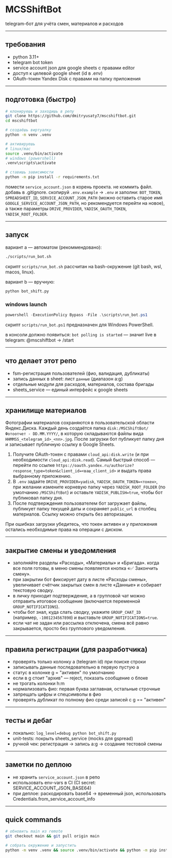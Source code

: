 # MCSShiftBot

telegram-бот для учёта смен, материалов и расходов

---

## требования

- python 3.11+
- telegram bot token
- service account json для google sheets с правами editor
- доступ к целевой google sheet (id в .env)
- OAuth-токен Yandex Disk с правами на папку приложения

---

## подготовка (быстро)

```bash
# клонируешь и заходишь в репу
git clone https://github.com/dmitryusaty7/mscshiftbot.git
cd mscshiftbot

# создаёшь виртуалку
python -m venv .venv

# активируешь
# linux/mac
source .venv/bin/activate
# windows (powershell)
.venv\scripts\activate

# ставишь зависимости
python -m pip install -r requirements.txt
```

помести `service_account.json` в корень проекта. не коммить файл. добавь в .gitignore.
скопируй `.env.example` → `.env` и заполни: `BOT_TOKEN`, `SPREADSHEET_ID`, `SERVICE_ACCOUNT_JSON_PATH` (можно оставить старое имя `GOOGLE_SERVICE_ACCOUNT_JSON_PATH`, но рекомендуется перейти на новое), а также параметры `DRIVE_PROVIDER`, `YADISK_OAUTH_TOKEN`, `YADISK_ROOT_FOLDER`.

---

## запуск

вариант a — автоматом (рекоммендовано):

```bash
./scripts/run_bot.sh
```

скрипт `scripts/run_bot.sh` рассчитан на bash-окружение (git bash, wsl, macos, linux).

вариант b — вручную:

```bash
python bot_shift.py
```

### windows launch

```powershell
powershell -ExecutionPolicy Bypass -File .\scripts\run_bot.ps1
```

скрипт `scripts/run_bot.ps1` предназначен для Windows PowerShell.

в консоли должно появиться: `bot polling is started` — значит live
в telegram: @mscshiftbot → /start

---

## что делает этот репо

- fsm-регистрация пользователей (фио, валидация, дубликаты)
- запись данных в sheet: лист `дaнные` (диапазон a:g)
- отдельные модули для расходов, материалов, состава бригады
- sheets_service — единый интерфейс к google sheets

---

## хранилище материалов

Фотографии материалов сохраняются в пользовательской области Яндекс.Диска. Каждый день создаётся папка `disk:/MSCShiftBot/Фотоотчет - DD.MM.YYYY/`, в которую складываются файлы вида `HHMMSS_<telegram_id>_<nn>.jpg`. После загрузки бот публикует папку дня и записывает публичную ссылку в Google Sheets.

1. Получите OAuth-токен с правами `cloud_api:disk.write` (и при необходимости `cloud_api:disk.read`). Самый быстрый способ — перейти по ссылке `https://oauth.yandex.ru/authorize?response_type=token&client_id=<ваш_client_id>` и выдать права выбранному приложению.
2. В `.env` задайте `DRIVE_PROVIDER=yadisk`, `YADISK_OAUTH_TOKEN=<токен>`, при желании измените корневую папку через `YADISK_ROOT_FOLDER` (по умолчанию `/MSCShiftBot`) и оставьте `YADISK_PUBLISH=true`, чтобы бот публиковал папку дня.
3. После подтверждения пользователем бот загружает файлы, публикует папку текущей даты и сохраняет `public_url` в столбец материалов. Ссылку можно открыть без авторизации.

При ошибках загрузки убедитесь, что токен активен и у приложения остались необходимые права на операции с диском.

---

## закрытие смены и уведомления

- заполняйте разделы «Расходы», «Материалы» и «Бригада». когда все поля готовы, в меню смены появляется кнопка «✅ Закончить смену».
- при закрытии бот фиксирует дату в листе «Расходы смены», увеличивает счётчик закрытых смен в листе «Данные» и собирает текстовую сводку.
- в личку приходит подтверждение, а в групповой чат можно отправить итоговое сообщение (включается переменной `GROUP_NOTIFICATIONS`).
- чтобы бот знал, куда слать сводку, укажите `GROUP_CHAT_ID` (например, `-1001234567890`) и выставьте `GROUP_NOTIFICATIONS=true`.
- если чат не задан или рассылка отключена, смена всё равно закрывается, просто без группового уведомления.

---

## правила регистрации (для разработчика)

- проверять только колонку a (telegram id) при поиске строки
- записывать данные последовательно в первую пустую a
- статус в колонке g = "активен" по умолчанию
- если в g стоит "архив" — reject, показать сообщение о блоке
- не трогать колонки h:m
- нормализовать фио: первая буква заглавная, остальные строчные
- запрещать цифры и спецсимволы в фио
- проверять дубликат по полному фио среди записей с g == "активен"

---

## тесты и дебаг

- локально: `log_level=debug python bot_shift.py`
- unit-tests: покрыть sheets_service (mocks для gspread)
- ручной чек: регистрация → запись a:g → создание тестовой смены

---

## заметки по деплою

- не хранить `service_account.json` в репо
- использовать env-vars в CI (CI secret: SERVICE_ACCOUNT_JSON_BASE64)
- при деплое: раскодировать base64 → временный json, использовать Credentials.from_service_account_info

---

## quick commands

```bash
# обновить main из remote
git checkout main && git pull origin main

# собрать окружение и запустить
python -m venv .venv && source .venv/bin/activate && python -m pip install -r requirements.txt && python bot_shift.py
```

